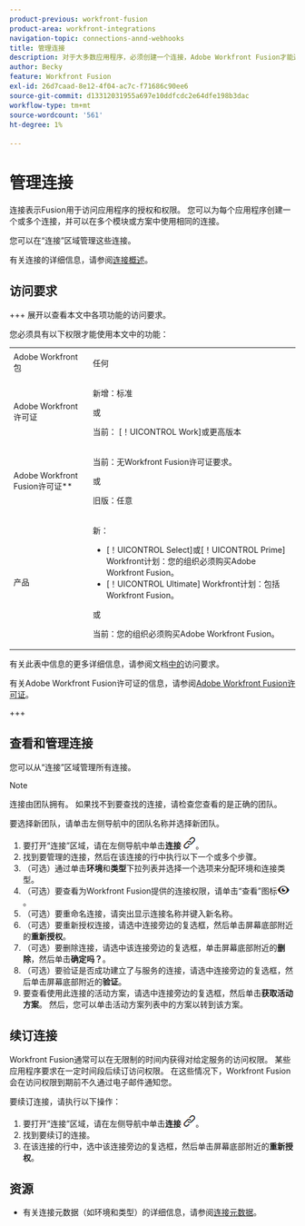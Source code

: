 ```yaml
---
product-previous: workfront-fusion
product-area: workfront-integrations
navigation-topic: connections-annd-webhooks
title: 管理连接
description: 对于大多数应用程序，必须创建一个连接，Adobe Workfront Fusion才能通过该连接根据特定场景的设置与给定的第三方服务进行通信。
author: Becky
feature: Workfront Fusion
exl-id: 26d7caad-8e12-4f04-ac7c-f71686c90ee6
source-git-commit: d13312031955a697e10ddfcdc2e64dfe198b3dac
workflow-type: tm+mt
source-wordcount: '561'
ht-degree: 1%

---
```


# 管理连接

连接表示Fusion用于访问应用程序的授权和权限。 您可以为每个应用程序创建一个或多个连接，并可以在多个模块或方案中使用相同的连接。

您可以在“连接”区域管理这些连接。

有关连接的详细信息，请参阅[连接概述](/help/workfront-fusion/get-started-with-fusion/understand-fusion/connection-overview.md)。

## 访问要求

+++ 展开以查看本文中各项功能的访问要求。

您必须具有以下权限才能使用本文中的功能：

<table style="table-layout:auto">
 <col> 
 <col> 
 <tbody> 
  <tr> 
   <td role="rowheader">Adobe Workfront包</td> 
   <td> <p>任何</p> </td> 
  </tr> 
  <tr data-mc-conditions=""> 
   <td role="rowheader">Adobe Workfront许可证</td> 
   <td> <p>新增：标准</p><p>或</p><p>当前： [！UICONTROL Work]或更高版本</p> </td> 
  </tr> 
  <tr> 
   <td role="rowheader">Adobe Workfront Fusion许可证**</td> 
   <td>
   <p>当前：无Workfront Fusion许可证要求。</p>
   <p>或</p>
   <p>旧版：任意 </p>
   </td> 
  </tr> 
  <tr> 
   <td role="rowheader">产品</td> 
   <td>
   <p>新：</p> <ul><li>[！UICONTROL Select]或[！UICONTROL Prime] Workfront计划：您的组织必须购买Adobe Workfront Fusion。</li><li>[！UICONTROL Ultimate] Workfront计划：包括Workfront Fusion。</li></ul>
   <p>或</p>
   <p>当前：您的组织必须购买Adobe Workfront Fusion。</p>
   </td> 
  </tr>
 </tbody> 
</table>

有关此表中信息的更多详细信息，请参阅文档[中的](/help/workfront-fusion/references/licenses-and-roles/access-level-requirements-in-documentation.md)访问要求。

有关Adobe Workfront Fusion许可证的信息，请参阅[Adobe Workfront Fusion许可证](/help/workfront-fusion/set-up-and-manage-workfront-fusion/licensing-operations-overview/license-automation-vs-integration.md)。

+++

## 查看和管理连接

您可以从“连接”区域管理所有连接。

>[!NOTE]
>
>连接由团队拥有。 如果找不到要查找的连接，请检查您查看的是正确的团队。
>
>要选择新团队，请单击左侧导航中的团队名称并选择新团队。

1. 要打开“连接”区域，请在左侧导航中单击&#x200B;**连接** ![连接图标](assets/connections-icon.png)。
1. 找到要管理的连接，然后在该连接的行中执行以下一个或多个步骤。
1. （可选）通过单击&#x200B;**环境**&#x200B;和&#x200B;**类型**&#x200B;下拉列表并选择一个选项来分配环境和连接类型。
1. （可选）要查看为Workfront Fusion提供的连接权限，请单击“查看”图标![查看该连接的连接权限](assets/view-connection-permissions.png)。
1. （可选）要重命名连接，请突出显示连接名称并键入新名称。
1. （可选）要重新授权连接，请选中连接旁边的复选框，然后单击屏幕底部附近的&#x200B;**重新授权**。
1. （可选）要删除连接，请选中该连接旁边的复选框，单击屏幕底部附近的&#x200B;**删除**，然后单击&#x200B;**确定吗？**。
1. （可选）要验证是否成功建立了与服务的连接，请选中连接旁边的复选框，然后单击屏幕底部附近的&#x200B;**验证**。
1. 要查看使用此连接的活动方案，请选中连接旁边的复选框，然后单击&#x200B;**获取活动方案**。 然后，您可以单击活动方案列表中的方案以转到该方案。

## 续订连接

Workfront Fusion通常可以在无限制的时间内获得对给定服务的访问权限。 某些应用程序要求在一定时间段后续订访问权限。 在这些情况下，Workfront Fusion会在访问权限到期前不久通过电子邮件通知您。

要续订连接，请执行以下操作：

1. 要打开“连接”区域，请在左侧导航中单击&#x200B;**连接** ![连接图标](assets/connections-icon.png)。
1. 找到要续订的连接。
1. 在该连接的行中，选中该连接旁边的复选框，然后单击屏幕底部附近的&#x200B;**重新授权**。

## 资源

* 有关连接元数据（如环境和类型）的详细信息，请参阅[连接元数据](/help/workfront-fusion/references/connections/connection-metadata.md)。
